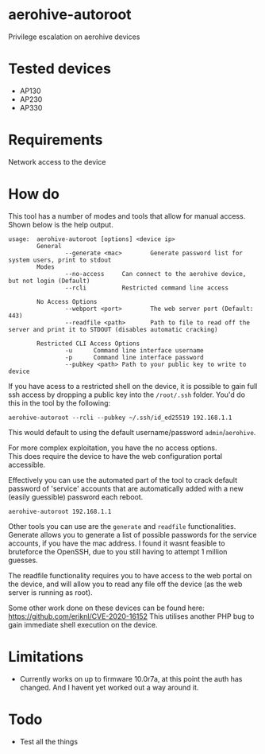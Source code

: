 # aerohive-autoroot
Privilege escalation on aerohive devices

# Tested devices

- AP130
- AP230
- AP330

# Requirements
Network access to the device

# How do

This tool has a number of modes and tools that allow for manual access. Shown below is the help output.

```
usage:  aerohive-autoroot [options] <device ip>
        General
                --generate <mac>        Generate password list for system users, print to stdout
        Modes
                --no-access     Can connect to the aerohive device, but not login (Default)
                --rcli          Restricted command line access

        No Access Options
                --webport <port>        The web server port (Default: 443)
                --readfile <path>       Path to file to read off the server and print it to STDOUT (disables automatic cracking)

        Restricted CLI Access Options
                -u      Command line interface username
                -p      Command line interface password
                --pubkey <path> Path to your public key to write to device
```


If you have acess to a restricted shell on the device, it is possible to gain full ssh access by dropping a public key into the `/root/.ssh` folder.
You'd do this in the tool by the following:

```
aerohive-autoroot --rcli --pubkey ~/.ssh/id_ed25519 192.168.1.1
```
This would default to using the default username/password `admin`/`aerohive`.  
  
For more complex exploitation, you have the no access options.  
This does require the device to have the web configuration portal accessible.  

Effectively you can use the automated part of the tool to crack default password of 'service' accounts that are automatically added with a new (easily guessible) password each reboot. 

```
aerohive-autoroot 192.168.1.1
```

Other tools you can use are the `generate` and `readfile` functionalities. 
Generate allows you to generate a list of possible passwords for the service accounts, if you have the mac address. I found it wasnt feasible to bruteforce the OpenSSH, due to you still having to attempt 1 million guesses. 

The readfile functionality requires you to have access to the web portal on the device, and will allow you to read any file off the device (as the web server is running as root).

Some other work done on these devices can be found here: https://github.com/eriknl/CVE-2020-16152
This utilises another PHP bug to gain immediate shell execution on the device. 


# Limitations
- Currently works on up to firmware 10.0r7a, at this point the auth has changed. And I havent yet worked out a way around it.

# Todo

- Test all the things
